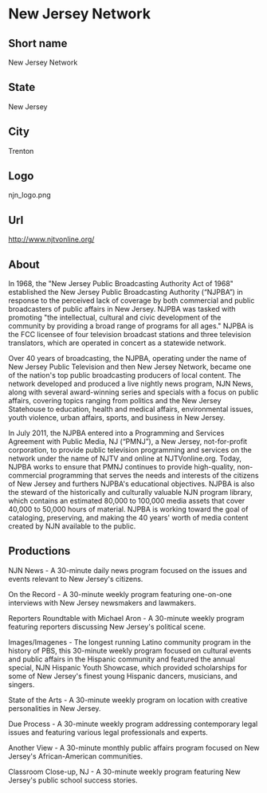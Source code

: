 # New Jersey Network

## Short name

New Jersey Network

## State

New Jersey

## City

Trenton

## Logo

njn\_logo.png

## Url

http://www.njtvonline.org/

## About

In 1968, the "New Jersey Public Broadcasting Authority Act of 1968"
established the New Jersey Public Broadcasting Authority (“NJPBA”) in response
to the perceived lack of coverage by both commercial and public broadcasters of
public affairs in New Jersey. NJPBA was tasked with promoting "the intellectual,
cultural and civic development of the community by providing a broad range of
programs for all ages." NJPBA is the FCC licensee of four television broadcast
stations and three television translators, which are operated in concert as a
statewide network. 

Over 40 years of broadcasting, the NJPBA, operating under
the name of New Jersey Public Television and then New Jersey Network, became one
of the nation's top public broadcasting producers of local content. The network
developed and produced a live nightly news program, NJN News, along with several
award-winning series and specials with a focus on public affairs, covering topics
ranging from politics and the New Jersey Statehouse to education, health and medical
affairs, environmental issues, youth violence, urban affairs, sports, and business
in New Jersey.

In July 2011, the NJPBA entered into a Programming and Services
Agreement with Public Media, NJ (“PMNJ”), a New Jersey, not-for-profit corporation,
to provide public television programming and services on the network under the
name of NJTV and online at NJTVonline.org. Today, NJPBA works to ensure that PMNJ
continues to provide high-quality, non-commercial programming that serves the
needs and interests of the citizens of New Jersey and furthers NJPBA's educational
objectives.  NJPBA is also the steward of the historically and culturally valuable
NJN program library, which contains an estimated 80,000 to 100,000 media assets
that cover 40,000 to 50,000 hours of material. NJPBA is working toward the goal
of cataloging, preserving, and making the 40 years' worth of media content created
by NJN available to the public.


## Productions

NJN News - A 30-minute daily news program focused on the issues
and events relevant to New Jersey's citizens.  

On the Record - A 30-minute weekly
program featuring one-on-one interviews with New Jersey newsmakers and lawmakers.

Reporters Roundtable with Michael Aron - A 30-minute weekly program featuring
reporters discussing New Jersey's political scene.  

Images/Imagenes - The longest
running Latino community program in the history of PBS, this 30-minute weekly
program focused on cultural events and public affairs in the Hispanic community
and featured the annual special, NJN Hispanic Youth Showcase, which provided scholarships
for some of New Jersey's finest young Hispanic dancers, musicians, and singers.

State
of the Arts - A 30-minute weekly program on location with creative personalities
in New Jersey.

Due Process - A 30-minute weekly program addressing contemporary
legal issues and featuring various legal professionals and experts.  

Another
View - A 30-minute monthly public affairs program focused on New Jersey's African-American
communities.  

Classroom Close-up, NJ - A 30-minute weekly program featuring
New Jersey's public school success stories.  

